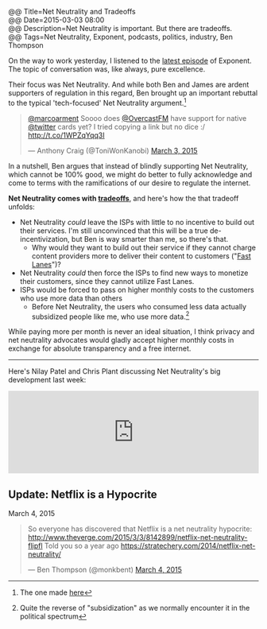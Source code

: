 @@ Title=Net Neutrality and Tradeoffs  
@@ Date=2015-03-03 08:00  
@@ Description=Net Neutrality is important. But there are tradeoffs.  
@@ Tags=Net Neutrality, Exponent, podcasts, politics, industry, Ben Thompson  

On the way to work yesterday, I listened to the [latest episode][exponent] of Exponent. The topic of conversation was, like always, pure excellence.

Their focus was Net Neutrality. And while both Ben and James are ardent supporters of regulation in this regard, Ben brought up an important rebuttal to the typical 'tech-focused' Net Neutrality argument.[^nna]

<blockquote lang="en"><p><a href="https://twitter.com/marcoarment">@marcoarment</a> Soooo does <a href="https://twitter.com/OvercastFM">@OvercastFM</a> have support for native <a href="https://twitter.com/twitter">@twitter</a> cards yet? I tried copying a link but no dice :/ <a href="http://t.co/1WPZqYqq3I">http://t.co/1WPZqYqq3I</a></p>&mdash; Anthony Craig (@ToniWonKanobi) <a href="https://twitter.com/ToniWonKanobi/status/572771760392675328">March 3, 2015</a></blockquote>

In a nutshell, Ben argues that instead of blindly supporting Net Neutrality, which cannot be 100% good, we might do better to fully acknowledge and come to terms with the ramifications of our desire to regulate the internet.

**Net Neutrality comes with [tradeoffs][stratechery]**, and here's how the that tradeoff unfolds:

* Net Neutrality *could* leave the ISPs with little to no incentive to build out their services. I'm still unconvinced that this will be a true de-incentivization, but Ben is way smarter than me, so there's that.
	* Why would they want to build out their service if they cannot charge content providers more to deliver their content to customers ("[Fast Lanes][wikipedia]")?
* Net Neutrality *could* then force the ISPs to find new ways to monetize their customers, since they cannot utilize Fast Lanes. 
* ISPs would be forced to pass on higher monthly costs to the customers who use more data than others
	* Before Net Neutrality, the users who consumed less data actually subsidized people like me, who use more data.[^q] 

While paying more per month is never an ideal situation, I think privacy and net neutrality advocates would gladly accept higher monthly costs in exchange for absolute transparency and a free internet. 

***

Here's Nilay Patel and Chris Plant discussing Net Neutrality's big development last week:

<iframe width="100%" height="166" scrolling="no" frameborder="no" src="https://w.soundcloud.com/player/?url=https%3A//api.soundcloud.com/tracks/193999672&color=ff5500"></iframe>

<div class="update">

## Update: Netflix is a Hypocrite
<p class="updateTime"><time datetime="2015-03-04">March 4, 2015</time></p>

<blockquote><p>So everyone has discovered that Netflix is a net neutrality hypocrite: <a href="http://www.theverge.com/2015/3/3/8142899/netflix-net-neutrality-flipfl">http://www.theverge.com/2015/3/3/8142899/netflix-net-neutrality-flipfl</a>&#10;&#10;Told you so a year ago <a href="https://stratechery.com/2014/netflix-net-neutrality/">https://stratechery.com/2014/netflix-net-neutrality/</a></p>&mdash; Ben Thompson (@monkbent) <a href="https://twitter.com/monkbent/status/573141062073520128">March 4, 2015</a></blockquote>

</div>

[^nna]: The one made [here][theoveranalyzed]
[^q]: Quite the reverse of "subsidization" as we normally encounter it in the political spectrum

[exponent]: http://exponent.fm/exponent-036-tradeoffs/
[stratechery]: http://stratechery.com/2014/netflix-net-neutrality/
[theoveranalyzed]: /2015/2/3/my-take-on-net-neutrality
[twitter]: https://twitter.com/ToniWonKanobi/status/572772049535426560
[wikipedia]: http://en.wikipedia.org/wiki/Net_neutrality_in_the_United_States#FCC_Open_Internet_Order_.282010.29